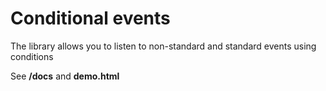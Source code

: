 # Conditional events

The library allows you to listen to non-standard and standard events using conditions

See **/docs** and **demo.html**